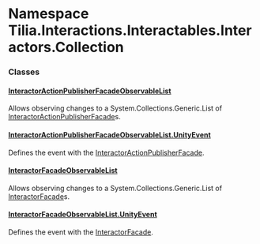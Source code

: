 # Namespace Tilia.Interactions.Interactables.Interactors.Collection

### Classes

#### [InteractorActionPublisherFacadeObservableList]

Allows observing changes to a System.Collections.Generic.List<T> of [InteractorActionPublisherFacade]s.

#### [InteractorActionPublisherFacadeObservableList.UnityEvent]

Defines the event with the [InteractorActionPublisherFacade].

#### [InteractorFacadeObservableList]

Allows observing changes to a System.Collections.Generic.List<T> of [InteractorFacade]s.

#### [InteractorFacadeObservableList.UnityEvent]

Defines the event with the [InteractorFacade].

[InteractorActionPublisherFacadeObservableList]: InteractorActionPublisherFacadeObservableList.md
[InteractorActionPublisherFacade]: Tilia.Interactions.Interactables.Interactors.InteractorActionPublisherFacade.md
[InteractorActionPublisherFacadeObservableList.UnityEvent]: InteractorActionPublisherFacadeObservableList.UnityEvent.md
[InteractorActionPublisherFacade]: Tilia.Interactions.Interactables.Interactors.InteractorActionPublisherFacade.md
[InteractorFacadeObservableList]: InteractorFacadeObservableList.md
[InteractorFacade]: Tilia.Interactions.Interactables.Interactors.InteractorFacade.md
[InteractorFacadeObservableList.UnityEvent]: InteractorFacadeObservableList.UnityEvent.md
[InteractorFacade]: Tilia.Interactions.Interactables.Interactors.InteractorFacade.md